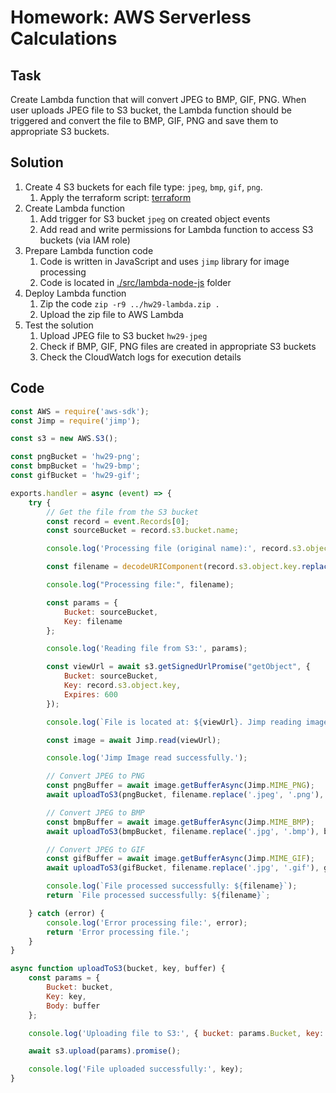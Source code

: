 # Homework: AWS Serverless Calculations

## Task

Create Lambda function that will convert JPEG to BMP, GIF, PNG.
When user uploads JPEG file to S3 bucket, the Lambda function should be triggered and convert the file to BMP, GIF, PNG and save them to appropriate S3 buckets.

## Solution

1. Create 4 S3 buckets for each file type: `jpeg`, `bmp`, `gif`, `png`.
    1. Apply the terraform script: [terraform](./terraform/main.tf)
2. Create Lambda function
   1. Add trigger for S3 bucket `jpeg` on created object events
   2. Add read and write permissions for Lambda function to access S3 buckets (via IAM role)
3. Prepare Lambda function code
   1. Code is written in JavaScript and uses `jimp` library for image processing
   2. Code is located in [./src/lambda-node-js](./src/lambda-node-js) folder
4. Deploy Lambda function
   1. Zip the code `zip -r9 ../hw29-lambda.zip .`
   2. Upload the zip file to AWS Lambda
5. Test the solution
   1. Upload JPEG file to S3 bucket `hw29-jpeg`
   2. Check if BMP, GIF, PNG files are created in appropriate S3 buckets
   3. Check the CloudWatch logs for execution details

## Code

```javascript
const AWS = require('aws-sdk');
const Jimp = require('jimp');

const s3 = new AWS.S3();

const pngBucket = 'hw29-png';
const bmpBucket = 'hw29-bmp';
const gifBucket = 'hw29-gif';

exports.handler = async (event) => {
    try {
        // Get the file from the S3 bucket
        const record = event.Records[0];
        const sourceBucket = record.s3.bucket.name;

        console.log('Processing file (original name):', record.s3.object.key);

        const filename = decodeURIComponent(record.s3.object.key.replace(/\+/g, ' '));

        console.log("Processing file:", filename);

        const params = {
            Bucket: sourceBucket,
            Key: filename
        };

        console.log('Reading file from S3:', params);

        const viewUrl = await s3.getSignedUrlPromise("getObject", {
            Bucket: sourceBucket,
            Key: record.s3.object.key,
            Expires: 600
        });

        console.log(`File is located at: ${viewUrl}. Jimp reading image...`);

        const image = await Jimp.read(viewUrl);

        console.log('Jimp Image read successfully.');

        // Convert JPEG to PNG
        const pngBuffer = await image.getBufferAsync(Jimp.MIME_PNG);
        await uploadToS3(pngBucket, filename.replace('.jpeg', '.png'), pngBuffer);

        // Convert JPEG to BMP
        const bmpBuffer = await image.getBufferAsync(Jimp.MIME_BMP);
        await uploadToS3(bmpBucket, filename.replace('.jpg', '.bmp'), bmpBuffer);

        // Convert JPEG to GIF
        const gifBuffer = await image.getBufferAsync(Jimp.MIME_GIF);
        await uploadToS3(gifBucket, filename.replace('.jpg', '.gif'), gifBuffer);

        console.log(`File processed successfully: ${filename}`);
        return `File processed successfully: ${filename}`;

    } catch (error) {
        console.log('Error processing file:', error);
        return 'Error processing file.';
    }
}

async function uploadToS3(bucket, key, buffer) {
    const params = {
        Bucket: bucket,
        Key: key,
        Body: buffer
    };

    console.log('Uploading file to S3:', { bucket: params.Bucket, key: params.Key });

    await s3.upload(params).promise();

    console.log('File uploaded successfully:', key);
}
```
